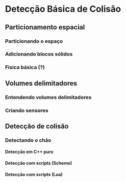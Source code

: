 # Detecção Básica de Colisão

## Particionamento espacial
### Particionando o espaço
### Adicionando blocos sólidos
### Física básica (?)

## Volumes delimitadores
### Entendendo volumes delimitadores
### Criando sensores

## Detecção de colisão
### Detectando o chão
#### Detecção em C++ puro
#### Detecção com scripts (Scheme)
#### Detecção com scripts (Lua)
